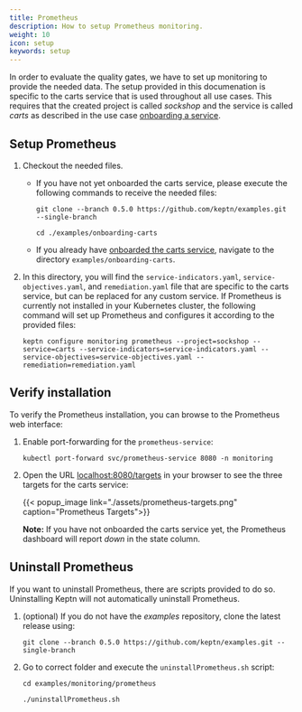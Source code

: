 ```yaml
---
title: Prometheus
description: How to setup Prometheus monitoring.
weight: 10
icon: setup
keywords: setup
---
```


In order to evaluate the quality gates, we have to set up monitoring to provide the needed data. The setup provided in this documenation is specific to the carts service that is used throughout all use cases. This requires that the created project is called *sockshop* and the service is called *carts* as described in the use case [onboarding a service](../onboard-carts-service).

## Setup Prometheus

1. Checkout the needed files.

    - If you have not yet onboarded the carts service, please execute the following commands to receive the needed files:
    
      ```console
      git clone --branch 0.5.0 https://github.com/keptn/examples.git --single-branch
      ```

      ```console 
      cd ./examples/onboarding-carts
      ```

    - If you already have [onboarded the carts service](../../usecases/onboard-carts-service/), navigate to the directory `examples/onboarding-carts`. 

1. In this directory, you will find the `service-indicators.yaml`, `service-objectives.yaml`, and `remediation.yaml` file that are specific to the carts service, but can be replaced for any custom service. If Prometheus is currently not installed in your Kubernetes cluster, the following command will set up Prometheus and configures it according to the provided files:

    ```console
    keptn configure monitoring prometheus --project=sockshop --service=carts --service-indicators=service-indicators.yaml --service-objectives=service-objectives.yaml --remediation=remediation.yaml 
    ```

## Verify installation

To verify the Prometheus installation, you can browse to the Prometheus web interface:

1. Enable port-forwarding for the `prometheus-service`:

    ```console
    kubectl port-forward svc/prometheus-service 8080 -n monitoring
    ```

1. Open the URL [localhost:8080/targets](http://localhost:8080/targets) in your browser to see the three targets for the carts service:

    {{< popup_image link="./assets/prometheus-targets.png" caption="Prometheus Targets">}}

    **Note:** If you have not onboarded the carts service yet, the Prometheus dashboard will report _down_ in the state column.

## Uninstall Prometheus

If you want to uninstall Prometheus, there are scripts provided to do so. Uninstalling Keptn will not automatically uninstall Prometheus.

1. (optional) If you do not have the *examples* repository, clone the latest release using:

    ```console
    git clone --branch 0.5.0 https://github.com/keptn/examples.git --single-branch
    ```

1. Go to correct folder and execute the `uninstallPrometheus.sh` script:

    ```console
    cd examples/monitoring/prometheus
    ```

    ```
    ./uninstallPrometheus.sh
    ```
